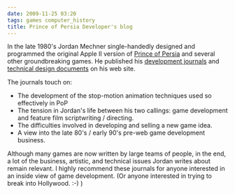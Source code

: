 ```yaml
---
date: 2009-11-25 03:20
tags: games computer_history
title: Prince of Persia Developer's blog
---
```


In the late 1980's Jordan Mechner single-handedly designed and programmed the
original Apple II version of
[Prince of Persia](http://en.wikipedia.org/wiki/Prince_of_Persia_\(1989_video_game\)) and
several other groundbreaking games. He published his
[development journals](http://jordanmechner.com/old-journals/) and
[technical design documents](http://jordanmechner.com/wp-content/uploads/1989/10/popsource009.pdf) on his web site.

The journals touch on:

* The development of the stop-motion animation techniques used so effectively in PoP
* The tension in Jordan's life between his two callings: game development and feature film scriptwriting / directing.
* The difficulties involved in developing and selling a new game idea.
* A view into the late 80's / early 90's pre-web game development business.

Although many games are now written by large teams of people, in the end, a
lot of the business, artistic, and technical issues Jordan writes about remain
relevant. I highly recommend these journals for anyone interested in an inside
view of game development. (Or anyone interested in trying to break into
Hollywood. :-) )
